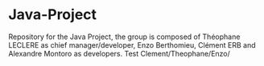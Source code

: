 # Java-Project 
Repository for the Java Project, the group is composed of Théophane LECLERE as chief manager/developer, Enzo Berthomieu, Clément ERB and Alexandre Montoro as developers.
Test Clement/Theophane/Enzo/